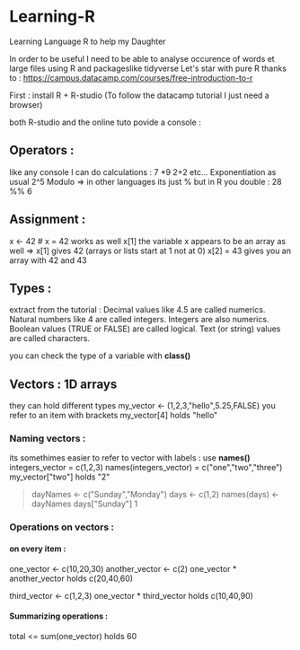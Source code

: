 # Learning-R
Learning Language R to help my Daughter

In order to be useful I need to be able to analyse occurence of words et large files using R and packageslike tidyverse 
Let's star with pure R thanks to : https://campus.datacamp.com/courses/free-introduction-to-r

First : install R + R-studio
(To follow the datacamp tutorial I just need a browser)

both R-studio and the online tuto povide a console :

## Operators :
like any console I can do calculations :
7 *9 
2+2
etc...
Exponentiation as usual
2^5
Modulo => in other languages its just % but in R you double : 
28 %% 6

## Assignment :
x <- 42 # x = 42 works as well x[1]
the variable x appears to be an array as well => x[1] gives 42 (arrays or lists start at 1 not at 0)
x[2] = 43 gives you an array with 42 and 43

## Types :
extract from the tutorial :
Decimal values like 4.5 are called numerics.
Natural numbers like 4 are called integers. Integers are also numerics.
Boolean values (TRUE or FALSE) are called logical.
Text (or string) values are called characters.

you can check the type of a variable with **class()**

## Vectors : 1D arrays
they can hold different types
my_vector <- (1,2,3,"hello",5.25,FALSE)
you refer to an item with brackets 
my_vector[4] holds "hello"

### Naming vectors :
its somethimes easier to refer to vector with labels : use **names()**
integers_vector = c(1,2,3)
names(integers_vector) = c("one","two","three")
my_vector["two"] holds "2"

> dayNames <- c("Sunday","Monday")
> days <- c(1,2)
> names(days) <- dayNames
> days["Sunday"]
> 1

### Operations on vectors :
#### on every item :
one_vector <- c(10,20,30)
another_vector <- c(2)
one_vector * another_vector holds c(20,40,60)

third_vector <- c(1,2,3)
one_vector * third_vector holds c(10,40,90)

#### Summarizing operations :
total <= sum(one_vector) holds 60


